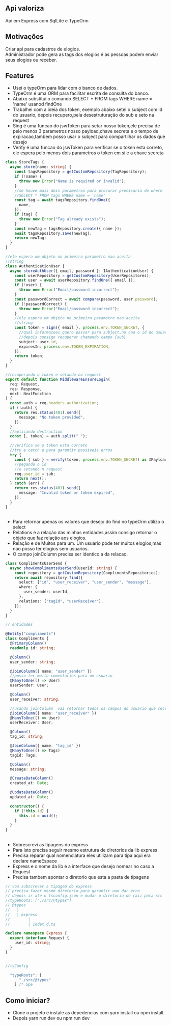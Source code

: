 ## Api valoriza

Api em Express com SqlLite e TypeOrm

## Motivações

Criar api para cadastros de elogios. </br>
Administrador pode gera as tags dos elogios é as pessoas podem enviar seus elogios ou receber.

## Features

- Usei o typeOrm para lidar com o banco de dados.
- TypeOrm é  uma ORM para facilitar escrita de consulta do banco.
- Abaixo substitui o comando SELECT \* FROM tags WHERE name = 'name' usanod findOne
- Trabalhei com a ideia dos token, exemplo abaixo setei o subject com id do usuario, depois recupero,pela desestruturação do sub e seto na request
- Sing é  uma funcao do jswToken para setar nosso token,ele precisa de pelo menos 3 parametros nosso payload,chave secreta e o tempo de expiracao,tambem posso usar o subject para compartilhar os dados que desejo
- Verify é  uma funcao do jswToken para verificar se o token esta correto,
  ele espera pelo menos dois parametros o token em si e a chave secreta

```typescript
class StoreTags {
  async store(name: string) {
    const tagsRepository = getCustomRepository(TagRepository);
    if (!name) {
      throw new Error("Name is required or invalid");
    }
    //se houve mais dois parametros para procurar precisaria do where
    //SELECT * FROM tags WHERE name = 'name'
    const tag = await tagsRepository.findOne({
      name,
    });
    if (tag) {
      throw new Error("Tag already exists");
    }
    const newTag = tagsRepository.create({ name });
    await tagsRepository.save(newTag);
    return newTag;
  }
}

//ele espera um objeto no primeiro parametro nao aceita
//string
class AuthenticationUser {
  async storeAuthUser({ email, password }: IAuthenticationUser) {
    const userRepository = getCustomRepository(UserRepositores);
    const user = await userRepository.findOne({ email });
    if (!user) {
      throw new Error("Email/password incorrect");
    }
    const passwordCorrect = await compare(password, user.password);
    if (!passwordCorrect) {
      throw new Error("Email/password incorrect");
    }
    //ele espera um objeto no primeiro parametro nao aceita
    //string
    const token = sign({ email }, process.env.TOKEN_SECRET, {
      //qual informacoes quero passar para subject,no cao o id do usuario
      //depois consigo recuperar chamando campo {sub}
      subject: user.id,
      expiresIn: process.env.TOKEN_EXPIRATION,
    });
    return token;
  }
}

//recuperando o token e setando no request
export default function MiddlewareEnsureLogin(
  req: Request,
  res: Response,
  next: NextFunction
) {
  const auth = req.headers.authorization;
  if (!auth) {
    return res.status(401).send({
      message: "No token provided",
    });
  }
  //aplicando destruction
  const [, token] = auth.split(" ");

  //verifica se o token esta correto
  //try e catch e para garantir possiveis erros
  try {
    const { sub } = verify(token, process.env.TOKEN_SECRET) as IPayload;
    //pegando o id
    //e setando n request
    req.user_id = sub;
    return next();
  } catch (err) {
    return res.status(401).send({
      message: "Invalid token or token expired",
    });
  }
}
```

##

- Para retornar apenas os valores que desejo do find no typeOrm utilizo o select
- Relations é  a relação das minhas entidades,assim consigo retornar o objeto que faz relação aos elogios.
- Relação e de Muitos para um. Um usuario pode ter muitos elogios,mas nao posso ter elogios sem usuarios.
- O campo joinColumn precisa ser identico a da relacao.

```typescript
class ComplimentsUserSend {
  async showComplimentsUserSend(userId: string) {
    const repository = getCustomRepository(ComplimentsRepositories);
    return await repository.find({
      select: ["id", "user_receiver", "user_sender", "message"],
      where: {
        user_sender: userId,
      },
      relations: ["tagId", "userReceiver"],
    });
  }
}

// entidades

@Entity("compliments")
class Compliments {
  @PrimaryColumn()
  readonly id: string;

  @Column()
  user_sender: string;

  @JoinColumn({ name: "user_sender" })
  //posso ter muito comentarios para um usuario
  @ManyToOne(() => User)
  userSender: User;

  @Column()
  user_receiver: string;

  //usando joinColumn  vai retornar todos os campos do usuario que recebeu o elogio
  @JoinColumn({ name: "user_receiver" })
  @ManyToOne(() => User)
  userReceiver: User;

  @Column()
  tag_id: string;

  @JoinColumn({ name: "tag_id" })
  @ManyToOne(() => Tags)
  tagId: Tags;

  @Column()
  message: string;

  @CreateDateColumn()
  created_at: Date;

  @UpdateDateColumn()
  updated_at: Date;

  constructor() {
    if (!this.id) {
      this.id = uuid();
    }
  }
}
```

##

- Sobrescrevi as tipagens do express
- Para isto precisa seguir mesmo estrutura de diretorios da lib express
- Precisa reparar qual nomenclatura eles utilizam para tipa aqui era declare nameEspace
- Express e o nome da lib é a interface que desejo nomear no caso a Request
- Precisa tambem apontar o diretorio que esta a pasta de tipagens

```typeScript
// vou subscrever a tipagem do express
// precisa fazer mesmo diretorio para garantir nao dar erro
// depois ir ate o tsconfig.json e mudar o diretorio de raiz para src
//typeRoots: ["./src/@types"]
// @types
//   |
//   | express
//        |
//        | index.d.ts

declare namespace Express {
  export interface Request {
    user_id: string;
  }
}


//tsConfig

  "typeRoots": [
      "./src/@types"
    ] /* Spe

```

## Como iniciar?

- Clone o projeto e instale as depedencias com yarn install ou npm install.
- Depois yarn run dev ou npm run dev
